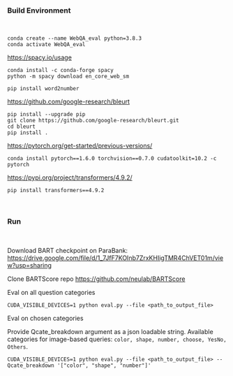 ### Build Environment

<br>

```
conda create --name WebQA_eval python=3.8.3
conda activate WebQA_eval
```

https://spacy.io/usage
```
conda install -c conda-forge spacy
python -m spacy download en_core_web_sm
```

```
pip install word2number
```

https://github.com/google-research/bleurt
```
pip install --upgrade pip
git clone https://github.com/google-research/bleurt.git
cd bleurt
pip install .
```

https://pytorch.org/get-started/previous-versions/
```
conda install pytorch==1.6.0 torchvision==0.7.0 cudatoolkit=10.2 -c pytorch
```

https://pypi.org/project/transformers/4.9.2/
```
pip install transformers==4.9.2
```

<br>

### Run

<br>

Download BART checkpoint on ParaBank: https://drive.google.com/file/d/1_7JfF7KOInb7ZrxKHIigTMR4ChVET01m/view?usp=sharing

Clone BARTScore repo https://github.com/neulab/BARTScore

Eval on all question categories
```
CUDA_VISIBLE_DEVICES=1 python eval.py --file <path_to_output_file> 
```

Eval on chosen categories

Provide Qcate_breakdown argument as a json loadable string. Available categories for image-based queries: `color, shape, number, choose, YesNo, Others`.
```
CUDA_VISIBLE_DEVICES=1 python eval.py --file <path_to_output_file> --Qcate_breakdown '["color", "shape", "number"]' 
```




